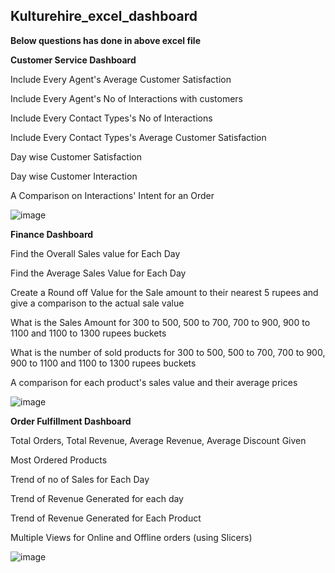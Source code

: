 ## Kulturehire_excel_dashboard


**Below questions has done in above excel file**


**Customer Service Dashboard**


Include Every Agent's Average Customer Satisfaction

  
Include Every Agent's No of Interactions with customers


Include Every Contact Types's No of Interactions 


Include Every Contact Types's Average Customer Satisfaction


Day wise Customer Satisfaction


Day wise Customer Interaction


A Comparison on Interactions' Intent for an Order


![image](https://github.com/REPANAJYOTHIPRAKASH629/Kulturehire_excel_dashboard/assets/98946604/e0116724-563e-4d32-b1f1-e6e94f69c531)



**Finance Dashboard**


Find the Overall Sales value for Each Day

  
Find the Average Sales Value for Each Day


Create a Round off Value for the Sale amount to their nearest 5 rupees and give a comparison to the actual sale value


What is the Sales Amount for 300 to 500, 500 to 700, 700 to 900, 900 to 1100 and 1100 to 1300 rupees buckets


What is the number of sold products for 300 to 500, 500 to 700, 700 to 900, 900 to 1100 and 1100 to 1300 rupees buckets


A comparison for each product's sales value and their average prices


![image](https://github.com/REPANAJYOTHIPRAKASH629/Kulturehire_excel_dashboard/assets/98946604/c8d184b3-ff0b-4af7-8bf0-1effc131451f)



**Order Fulfillment Dashboard**


Total Orders, Total Revenue, Average Revenue, Average Discount Given

  
Most Ordered Products


Trend of no of Sales for Each Day


Trend of Revenue Generated for each day


Trend of Revenue Generated for Each Product


Multiple Views for Online and Offline orders (using Slicers)


![image](https://github.com/REPANAJYOTHIPRAKASH629/Kulturehire_excel_dashboard/assets/98946604/ba7087f2-0a0b-4eeb-8558-e689a9b119ab)


